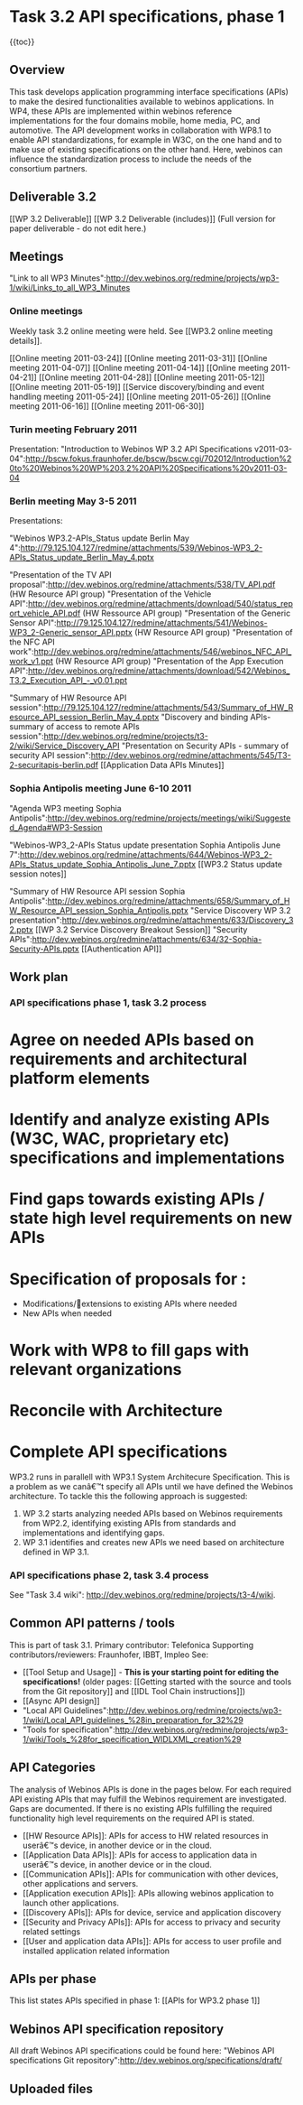 Task 3.2 API specifications, phase 1
====================================

{{toc}}

Overview
--------

This task develops application programming interface specifications (APIs) to make the desired functionalities available to webinos applications. In WP4, these APIs are implemented within webinos reference implementations for the four domains mobile, home media, PC, and automotive. The API development works in collaboration with WP8.1 to enable API standardizations, for example in W3C, on the one hand and to make use of existing specifications on the other hand. Here, webinos can influence the standardization process to include the needs of the consortium partners.

Deliverable 3.2
---------------

[[WP 3.2 Deliverable]]
[[WP 3.2 Deliverable (includes)]] (Full version for paper deliverable - do not edit here.)

Meetings
--------

"Link to all WP3 Minutes":http://dev.webinos.org/redmine/projects/wp3-1/wiki/Links_to_all_WP3_Minutes

### Online meetings

Weekly task 3.2 online meeting were held. See [[WP3.2 online meeting details]].

[[Online meeting 2011-03-24]]
[[Online meeting 2011-03-31]]
[[Online meeting 2011-04-07]]
[[Online meeting 2011-04-14]]
[[Online meeting 2011-04-21]]
[[Online meeting 2011-04-28]]
[[Online meeting 2011-05-12]]
[[Online meeting 2011-05-19]]
[[Service discovery/binding and event handling meeting 2011-05-24]]
[[Online meeting 2011-05-26]]
[[Online meeting 2011-06-16]]
[[Online meeting 2011-06-30]]

### Turin meeting February 2011

Presentation: "Introduction to Webinos WP 3.2 API Specifications v2011-03-04":http://bscw.fokus.fraunhofer.de/bscw/bscw.cgi/702012/Introduction%20to%20Webinos%20WP%203.2%20API%20Specifications%20v2011-03-04

### Berlin meeting May 3-5 2011

Presentations:

"Webinos WP3.2-APIs_Status update Berlin May 4":http://79.125.104.127/redmine/attachments/539/Webinos-WP3_2-APIs_Status_update_Berlin_May_4.pptx

"Presentation of the TV API proposal":http://dev.webinos.org/redmine/attachments/538/TV_API.pdf (HW Resource API group)
"Presentation of the Vehicle API":http://dev.webinos.org/redmine/attachments/download/540/status_report_vehicle_API.pdf (HW Ressource API group)
"Presentation of the Generic Sensor API":http://79.125.104.127/redmine/attachments/541/Webinos-WP3_2-Generic_sensor_API.pptx (HW Resource API group)
"Presentation of the NFC API work":http://dev.webinos.org/redmine/attachments/546/webinos_NFC_API_work_v1.ppt (HW Resource API group)
"Presentation of the App Execution API":http://dev.webinos.org/redmine/attachments/download/542/Webinos_T3.2_Execution_API_-_v0.01.ppt

"Summary of HW Resource API session":http://79.125.104.127/redmine/attachments/543/Summary_of_HW_Resource_API_session_Berlin_May_4.pptx
"Discovery and binding APIs- summary of access to remote APIs session":http://dev.webinos.org/redmine/projects/t3-2/wiki/Service_Discovery_API
"Presentation on Security APIs - summary of security API session":http://dev.webinos.org/redmine/attachments/545/T3-2-securitapis-berlin.pdf
[[Application Data APIs Minutes]]

### Sophia Antipolis meeting June 6-10 2011

"Agenda WP3 meeting Sophia Antipolis":http://dev.webinos.org/redmine/projects/meetings/wiki/Suggested_Agenda#WP3-Session

"Webinos-WP3_2-APIs Status update presentation Sophia Antipolis June 7":http://dev.webinos.org/redmine/attachments/644/Webinos-WP3_2-APIs_Status_update_Sophia_Antipolis_June_7.pptx
[[WP3.2 Status update session notes]]

"Summary of HW Resource API session Sophia Antipolis":http://dev.webinos.org/redmine/attachments/658/Summary_of_HW_Resource_API_session_Sophia_Antipolis.pptx
"Service Discovery WP 3.2 presentation":http://dev.webinos.org/redmine/attachments/633/Discovery_32.pptx
[[WP 3.2 Service Discovery Breakout Session]]
"Security APIs":http://dev.webinos.org/redmine/attachments/634/32-Sophia-Security-APIs.pptx
[[Authentication API]]

Work plan
---------

### API specifications phase 1, task 3.2 process

# Agree on needed APIs based on requirements and architectural platform elements
# Identify and analyze existing APIs (W3C, WAC, proprietary etc) specifications and implementations
# Find gaps towards existing APIs / state high level requirements on new APIs
# Specification of proposals for :
- Modifications/extensions to existing APIs where needed
- New APIs when needed
# Work with WP8 to fill gaps with relevant organizations
# Reconcile with Architecture
# Complete API specifications

WP3.2 runs in parallell with WP3.1 System Architecure Specification. This is a problem as we canâ€™t specify all APIs until we have defined the Webinos architecture. To tackle this the following approach is suggested:

1.  WP 3.2 starts analyzing needed APIs based on Webinos requirements from WP2.2, identifying existing APIs from standards and implementations and identifying gaps.
2.  WP 3.1 identifies and creates new APIs we need based on architecture defined in WP 3.1.

### API specifications phase 2, task 3.4 process

See "Task 3.4 wiki": http://dev.webinos.org/redmine/projects/t3-4/wiki.

Common API patterns / tools
---------------------------

This is part of task 3.1.
Primary contributor: Telefonica
Supporting contributors/reviewers: Fraunhofer, IBBT, Impleo
See:
* [[Tool Setup and Usage]] - **This is your starting point for editing the specifications!**
(older pages: [[Getting started with the source and tools from the Git repository]] and [[IDL Tool Chain instructions]])
* [[Async API design]]
* "Local API Guidelines":http://dev.webinos.org/redmine/projects/wp3-1/wiki/Local_API_guidelines_%28in_preparation_for_32%29
* "Tools for specification":http://dev.webinos.org/redmine/projects/wp3-1/wiki/Tools_%28for_specification_WIDLXML_creation%29

API Categories
--------------

The analysis of Webinos APIs is done in the pages below. For each required API existing APIs that may fulfill the Webinos requirement are investigated. Gaps are documented. If there is no existing APIs fulfilling the required functionality high level requirements on the required API is stated.

-   [[HW Resource APIs]]: APIs for access to HW related resources in userâ€™s device, in another device or in the cloud.
-   [[Application Data APIs]]: APIs for access to application data in userâ€™s device, in another device or in the cloud.
-   [[Communication APIs]]: APIs for communication with other devices, other applications and servers.
-   [[Application execution APIs]]: APIs allowing webinos application to launch other applications.
-   [[Discovery APIs]]: APIs for device, service and application discovery
-   [[Security and Privacy APIs]]: APIs for access to privacy and security related settings
-   [[User and application data APIs]]: APIs for access to user profile and installed application related information

APIs per phase
--------------

This list states APIs specified in phase 1: [[APIs for WP3.2 phase 1]]

Webinos API specification repository
------------------------------------

All draft Webinos API specifications could be found here: "Webinos API specifications Git repository":http://dev.webinos.org/specifications/draft/

Uploaded files
--------------
